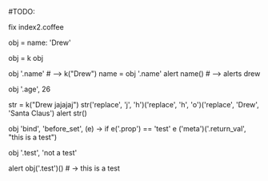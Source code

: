 #TODO:

fix index2.coffee


  obj = name: 'Drew'

  obj = k obj

  obj '.name' # --> k("Drew")
  name = obj '.name'
  alert name() # --> alerts drew

  obj '.age', 26


  str = k("Drew  jajajaj")
  str('replace', 'j', 'h')('replace', 'h', 'o')('replace', 'Drew', 'Santa Claus')
  alert str()

  obj 'bind', 'before_set', (e) ->
    if e('.prop') == 'test'
      e ('meta')('.return_val', "this is a test")
      

  obj '.test', 'not a test'

  alert obj('.test')() # -> this is a test

  
